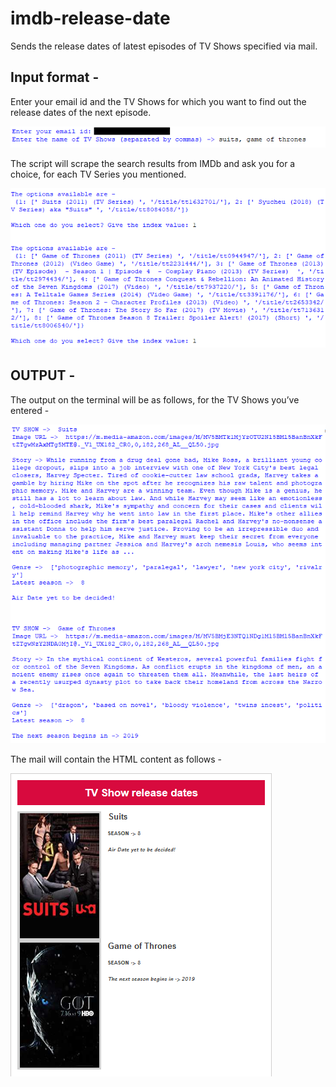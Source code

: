 # imdb-release-date
Sends the release dates of latest episodes of TV Shows specified via mail. 

## Input format -

Enter your email id and the TV Shows for which you want to find out the release dates of the next episode.

![input1](https://github.com/beyondtheinferno/imdb-release-date/blob/master/assets/input1.png)


The script will scrape the search results from IMDb and ask you for a choice, for each TV Series you mentioned.

![](https://github.com/beyondtheinferno/imdb-release-date/blob/master/assets/input2.png)

## OUTPUT - 

The output on the terminal will be as follows, for the TV Shows you’ve entered - 

![](https://github.com/beyondtheinferno/imdb-release-date/blob/master/assets/output1.png)

The mail will contain the HTML content as follows - 

![](https://github.com/beyondtheinferno/imdb-release-date/blob/master/assets/output2.png)











